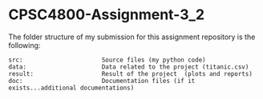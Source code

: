 # CPSC4800-Assignment-3_2
The folder structure of my submission for this assignment repository is the following:
                    
    src:                      Source files (my python code)
    data:                     Data related to the project (titanic.csv)
    result:                   Result of the project  (plots and reports)
    doc:                      Documentation files (if it exists...additional documentations)
